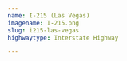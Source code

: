 ```yaml
---
name: I-215 (Las Vegas)
imagename: I-215.png
slug: i215-las-vegas
highwaytype: Interstate Highway

---
```

